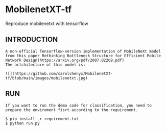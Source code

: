 # MobilenetXT-tf
Reproduce mobilenetxt with tensorflow

## INTRODUCTION
  
    A non-official Tensorflow-version implementation of MobileNeXt model from this paper Rethinking Bottleneck Structure for Efficient Mobile Network Design(https://arxiv.org/pdf/2007.02269.pdf)
    The artchitecture of this model is:
 
    ![](https://github.com/carolchenyx/MobilenetXT-tf/blob/main/images/mobilenetxt.jpg)
 
 
## RUN
    If you want to run the demo code for classification, you need to prepare the enviroment fisrt according to the requirement.
 
    $ pip install -r requirement.txt
    $ python run.py
